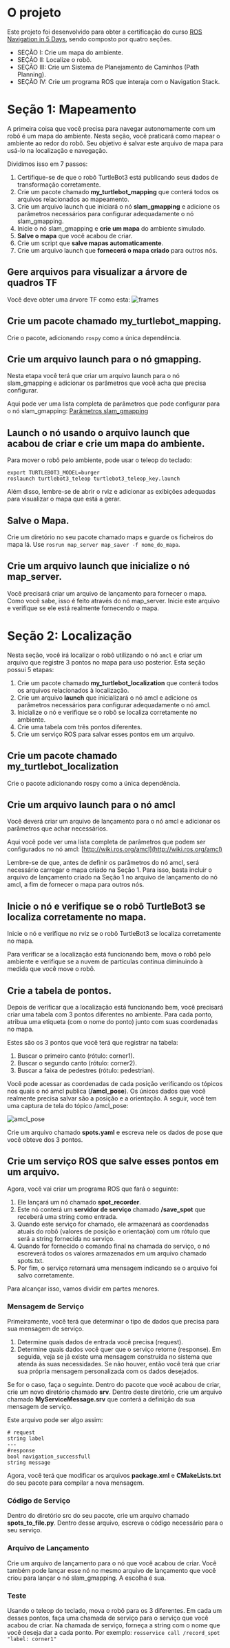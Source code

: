 # O projeto
Este projeto foi desenvolvido para obter a certificação do curso [ROS Navigation in 5 Days](https://app.theconstruct.ai/courses/57), sendo composto por quatro seções.

* SEÇÃO I: Crie um mapa do ambiente.
* SEÇÃO II: Localize o robô.
* SEÇÃO III: Crie um Sistema de Planejamento de Caminhos (Path Planning).
* SEÇÃO IV: Crie um programa ROS que interaja com o Navigation Stack.

# Seção 1: Mapeamento  
A primeira coisa que você precisa para navegar autonomamente com um robô é um mapa do ambiente. Nesta seção, você praticará como mapear o ambiente ao redor do robô. Seu objetivo é salvar este arquivo de mapa para usá-lo na localização e navegação.

Dividimos isso em 7 passos:

1. Certifique-se de que o robô TurtleBot3 está publicando seus dados de transformação corretamente.
2. Crie um pacote chamado **my_turtlebot_mapping** que conterá todos os arquivos relacionados ao mapeamento.
3. Crie um arquivo launch que iniciará o nó **slam_gmapping** e adicione os parâmetros necessários para configurar adequadamente o nó slam_gmapping.
4. Inicie o nó slam_gmapping e **crie um mapa** do ambiente simulado.
5. **Salve o mapa** que você acabou de criar.
6. Crie um script que **salve mapas automaticamente**.
7. Crie um arquivo launch que **fornecerá o mapa criado** para outros nós.

## Gere arquivos para visualizar a árvore de quadros TF

Você deve obter uma árvore TF como esta:
![frames](https://github.com/marcospontoexe/ROS/blob/main/imagens/frames.png)

## Crie um pacote chamado **my_turtlebot_mapping**.

Crie o pacote, adicionando `rospy` como a única dependência.

## Crie um arquivo launch para o nó gmapping.

Nesta etapa você terá que criar um arquivo launch para o nó slam_gmapping e adicionar os parâmetros que você acha que precisa configurar.

Aqui pode ver uma lista completa de parâmetros que pode configurar para o nó slam_gmapping: [Parâmetros slam_gmapping](https://docs.ros.org/en/hydro/api/gmapping/html/)

## Launch o nó usando o arquivo launch que acabou de criar e crie um mapa do ambiente.

Para mover o robô pelo ambiente, pode usar o teleop do teclado:
```
export TURTLEBOT3_MODEL=burger
roslaunch turtlebot3_teleop turtlebot3_teleop_key.launch
```
Além disso, lembre-se de abrir o rviz e adicionar as exibições adequadas para visualizar o mapa que está a gerar. 

## Salve o Mapa.

Crie um diretório no seu pacote chamado maps e guarde os ficheiros do mapa lá. Use `rosrun map_server map_saver -f nome_do_mapa`.

## Crie um arquivo launch que inicialize o nó map_server.

Você precisará criar um arquivo de lançamento para fornecer o mapa. Como você sabe, isso é feito através do nó map_server. Inicie este arquivo e verifique se ele está realmente fornecendo o mapa.

# Seção 2: Localização 
Nesta seção, você irá localizar o robô utilizando o nó `amcl` e criar um arquivo que registre 3 pontos no mapa para uso posterior. Esta seção possui 5 etapas:

1. Crie um pacote chamado **my_turtlebot_localization** que conterá todos os arquivos relacionados à localização.
2. Crie um arquivo **launch** que inicializará o nó amcl e adicione os parâmetros necessários para configurar adequadamente o nó amcl.
3. Inicialize o nó e verifique se o robô se localiza corretamente no ambiente.
4. Crie uma tabela com três pontos diferentes.
5. Crie um serviço ROS para salvar esses pontos em um arquivo.

## Crie um pacote chamado my_turtlebot_localization

Crie o pacote adicionando rospy como a única dependência.

## Crie um arquivo launch para o nó amcl

Você deverá criar um arquivo de lançamento para o nó amcl e adicionar os parâmetros que achar necessários.

Aqui você pode ver uma lista completa de parâmetros que podem ser configurados no nó amcl: [http://wiki.ros.org/amcl](http://wiki.ros.org/amcl)

Lembre-se de que, antes de definir os parâmetros do nó amcl, será necessário carregar o mapa criado na Seção 1. Para isso, basta incluir o arquivo de lançamento criado na Seção 1 no arquivo de lançamento do nó amcl, a fim de fornecer o mapa para outros nós.

## Inicie o nó e verifique se o robô TurtleBot3 se localiza corretamente no mapa.

Inicie o nó e verifique no rviz se o robô TurtleBot3 se localiza corretamente no mapa.

Para verificar se a localização está funcionando bem, mova o robô pelo ambiente e verifique se a nuvem de partículas continua diminuindo à medida que você move o robô. 

## Crie a tabela de pontos.

Depois de verificar que a localização está funcionando bem, você precisará criar uma tabela com 3 pontos diferentes no ambiente. Para cada ponto, atribua uma etiqueta (com o nome do ponto) junto com suas coordenadas no mapa.

Estes são os 3 pontos que você terá que registrar na tabela:
1. Buscar o primeiro canto (rótulo: corner1).
2. Buscar o segundo canto (rótulo: corner2).
3. Buscar a faixa de pedestres (rótulo: pedestrian).

Você pode acessar as coordenadas de cada posição verificando os tópicos nos quais o nó amcl publica (**/amcl_pose**). Os únicos dados que você realmente precisa salvar são a posição e a orientação. A seguir, você tem uma captura de tela do tópico /amcl_pose:

![amcl_pose](https://github.com/marcospontoexe/ROS/blob/main/imagens/amcl_pose.png)

Crie um arquivo chamado **spots.yaml** e escreva nele os dados de pose que você obteve dos 3 pontos.

## Crie um serviço ROS que salve esses pontos em um arquivo.

Agora, você vai criar um programa ROS que fará o seguinte:

1. Ele lançará um nó chamado **spot_recorder**.
2. Este nó conterá um **servidor de serviço** chamado **/save_spot** que receberá uma string como entrada.
3. Quando este serviço for chamado, ele armazenará as coordenadas atuais do robô (valores de posição e orientação) com um rótulo que será a string fornecida no serviço.
4. Quando for fornecido o comando final na chamada do serviço, o nó escreverá todos os valores armazenados em um arquivo chamado spots.txt.
5. Por fim, o serviço retornará uma mensagem indicando se o arquivo foi salvo corretamente.

Para alcançar isso, vamos dividir em partes menores.

### Mensagem de Serviço
Primeiramente, você terá que determinar o tipo de dados que precisa para sua mensagem de serviço.

1. Determine quais dados de entrada você precisa (request).
2. Determine quais dados você quer que o serviço retorne (response).
Em seguida, veja se já existe uma mensagem construída no sistema que atenda às suas necessidades. Se não houver, então você terá que criar sua própria mensagem personalizada com os dados desejados.

Se for o caso, faça o seguinte. Dentro do pacote que você acabou de criar, crie um novo diretório chamado **srv**. Dentro deste diretório, crie um arquivo chamado **MyServiceMessage.srv** que conterá a definição da sua mensagem de serviço.

Este arquivo pode ser algo assim:
```
# request
string label
---
#response
bool navigation_successfull
string message
```

Agora, você terá que modificar os arquivos **package.xml** e **CMakeLists.txt** do seu pacote para compilar a nova mensagem.

### Código de Serviço
Dentro do diretório src do seu pacote, crie um arquivo chamado **spots_to_file.py**. Dentro desse arquivo, escreva o código necessário para o seu serviço.

### Arquivo de Lançamento
Crie um arquivo de lançamento para o nó que você acabou de criar. Você também pode lançar esse nó no mesmo arquivo de lançamento que você criou para lançar o nó slam_gmapping. A escolha é sua.

### Teste
Usando o teleop do teclado, mova o robô para os 3 diferentes. Em cada um desses pontos, faça uma chamada de serviço para o serviço que você acabou de criar. Na chamada de serviço, forneça a string com o nome que você deseja dar a cada ponto. Por exemplo: `rosservice call /record_spot "label: corner1"`
